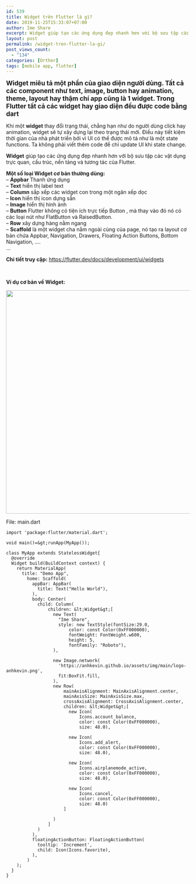 ```yaml
---
id: 539
title: Widget trên Flutter là gì?
date: 2019-11-25T15:33:07+07:00
author: Ime Share
excerpt: Widget giúp tạo các ứng dụng đẹp nhanh hơn với bộ sưu tập các vật dụng trực quan, cấu trúc, nền tảng và tương tác của Flutter.
layout: post
permalink: /widget-tren-flutter-la-gi/
post_views_count:
  - "134"
categories: [Orther]
tags: [mobile app, flutter]
---
```

**<span style="font-size: 13pt;">Widget miêu tả một phần của giao diện người dùng. Tất cả các component như text, image, button hay animation, theme, layout hay thậm chí app cũng là 1 widget. Trong Flutter tất cả các widget hay giao diện đều được code bằng dart</span>**

Khi một **widget** thay đổi trạng thái, chẳng hạn như do người dùng click hay animation, widget sẽ tự xây dựng lại theo trạng thái mới. Điều này tiết kiệm thời gian của nhà phát triển bởi vì UI có thể được mô tả như là một state functions. Ta không phải viết thêm code để chỉ update UI khi state change.

**Widget** giúp tạo các ứng dụng đẹp nhanh hơn với bộ sưu tập các vật dụng trực quan, cấu trúc, nền tảng và tương tác của Flutter.

**Một số loại Widget cơ bản thường dùng:**  
&#8211; **Appbar** Thanh ứng dụng  
&#8211; **Text** hiển thị label text  
&#8211; **Column** sắp xếp các widget con trong một ngăn xếp dọc  
&#8211; **Icon** hiển thị icon dựng sẵn  
&#8211; **Image** hiển thị hình ảnh  
&#8211; **Button** Flutter không có tiện ích trực tiếp Button , mà thay vào đó nó có các loại nút như FlatButton và RaisedButton.  
&#8211; **Row** xây dựng hàng nằm ngang  
&#8211; **Scaffold** là một widget cha nằm ngoài cùng của page, nó tạo ra layout cơ bản chứa Appbar, Navigation, Drawers, Floating Action Buttons, Bottom Navigation, &#8230;.  
&#8230;

**Chi tiết truy cập:** <https://flutter.dev/docs/development/ui/widgets>

&nbsp;

**Ví dụ cơ bản về Widget:**

[<img class="aligncenter wp-image-548 size-full" src="https://anhkevin.github.io/assets/img/uploads/2019/11/flutter-widget-base-ime-share-blog.png" alt="" width="797" height="611" srcset="https://anhkevin.github.io/assets/img/uploads/2019/11/flutter-widget-base-ime-share-blog.png 797w, https://anhkevin.github.io/assets/img/uploads/2019/11/flutter-widget-base-ime-share-blog-300x230.png 300w, https://anhkevin.github.io/assets/img/uploads/2019/11/flutter-widget-base-ime-share-blog-768x589.png 768w, https://anhkevin.github.io/assets/img/uploads/2019/11/flutter-widget-base-ime-share-blog-150x115.png 150w" sizes="(max-width: 797px) 100vw, 797px" />](https://anhkevin.github.io/assets/img/uploads/2019/11/flutter-widget-base-ime-share-blog.png)

File: main.dart

```
import 'package:flutter/material.dart';

void main()=&gt;runApp(MyApp());

class MyApp extends StatelessWidget{
  @override
  Widget build(BuildContext context) {
    return MaterialApp(
      title: "Demo App",
        home: Scaffold(
          appBar: AppBar(
            title: Text("Hello World"),
          ),
          body: Center(
            child: Column(
                children: &lt;Widget&gt;[
                  new Text(
                    "Ime Share",
                    style: new TextStyle(fontSize:29.0,
                        color: const Color(0xFF000000),
                        fontWeight: FontWeight.w600,
                        height: 5,
                        fontFamily: "Roboto"),
                  ),

                  new Image.network(
                    'https://anhkevin.github.io/assets/img/main/logo-anhkevin.png',
                    fit:BoxFit.fill,
                  ),
                  new Row(
                      mainAxisAlignment: MainAxisAlignment.center,
                      mainAxisSize: MainAxisSize.max,
                      crossAxisAlignment: CrossAxisAlignment.center,
                      children: &lt;Widget&gt;[
                        new Icon(
                            Icons.account_balance,
                            color: const Color(0xFF000000),
                            size: 48.0),

                        new Icon(
                            Icons.add_alert,
                            color: const Color(0xFF000000),
                            size: 48.0),

                        new Icon(
                            Icons.airplanemode_active,
                            color: const Color(0xFF000000),
                            size: 48.0),

                        new Icon(
                            Icons.cancel,
                            color: const Color(0xFF000000),
                            size: 48.0)
                      ]

                  )
                ]
            )
          ),
          floatingActionButton: FloatingActionButton(
            tooltip: 'Increment',
            child: Icon(Icons.favorite),
          ),
        )
    );
  }
}
```